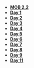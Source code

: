 - **[MOB 2.2](README.md)**
- **[Day 1](Lessons/Game-Design/Readme.md)**
- **[Day 2](Lessons/01-Intro-iOS-Game-Development/Lesson1.md)**
- **[Day 3](Lessons/02-Actions/Lesson2.md)**
- **[Day 4](Lessons/04-Working-with-Scenes/Lesson4.md)**
- **[Day 5](Lessons/05-Juice/Lesson5.md)**
- **[Day 6](Lessons/06-Physics/Lesson.md)**
- **[Day 7](Lessons/07-Cameras/Lesson.md)**
- **[Day 8](Lessons/03-Selecting-an-Architecture/Lesson3.md)**
- **[Day 9](Lessons/08-SceneKit/Lesson.md)**
- **[Day 11](Lessons/09-GameKit/Lesson.md)**
